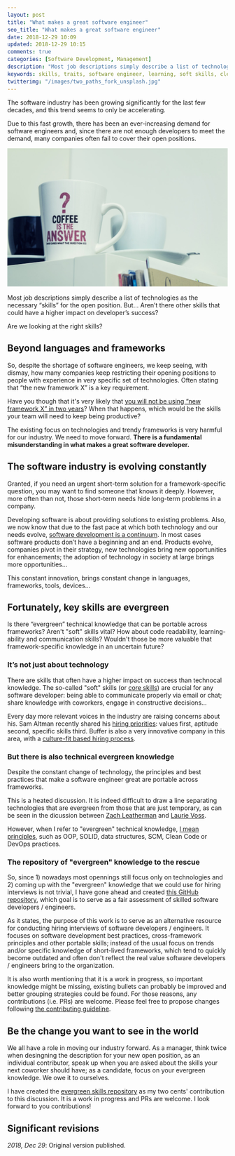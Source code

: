 ```yaml
---
layout: post
title: "What makes a great software engineer"
seo_title: "What makes a great software engineer"
date: 2018-12-29 10:09
updated: 2018-12-29 10:15
comments: true
categories: [Software Development, Management]
description: "Most job descriptions simply describe a list of technologies as the necessary “skills” for the open position. But… Aren’t there other skills that could have a higher impact on developer’s success?"
keywords: skills, traits, software engineer, learning, soft skills, clean code
twitterimg: "/images/two_paths_fork_unsplash.jpg"
---
```

The software industry has been growing significantly for the last few decades, and this trend seems to only be accelerating.

Due to this fast growth, there has been an ever-increasing demand for software engineers and, since there are not enough developers to meet the demand, many companies often fail to cover their open positions.

<img src="/images/question_unsplash.jpg" alt="Picture of a cofee mug with a question mug" />

Most job descriptions simply describe a list of technologies as the necessary “skills” for the open position. But… Aren’t there other skills that could have a higher impact on developer’s success? 

Are we looking at the right skills?

<!-- More -->

## Beyond languages and frameworks

So, despite the shortage of software engineers, we keep seeing, with dismay, how many companies keep restricting their opening positions to people with experience in very specific set of technologies. Often stating that “the new framework X” is a key requirement.

Have you though that it's very likely that [you will not be using “new framework X” in two years](https://sizovs.net/2018/12/17/stop-learning-frameworks/)? When that happens, which would be the skills your team will need to keep being productive?

The existing focus on technologies and trendy frameworks is very harmful for our industry. We need to move forward. **There is a fundamental misunderstanding in what makes a great software developer.**

## The software industry is evolving constantly

Granted, if you need an urgent short-term solution for a framework-specific question, you may want to find someone that knows it deeply. However, more often than not, those short-term needs hide long-term problems in a company.

Developing software is about providing solutions to existing problems. Also, we now know that due to the fast pace at which both technology and our needs evolve, [software development is a continuum](https://www.romenrg.com/blog/2015/09/28/why-asking-developers-for-time-estimates-in-software-projects-is-a-terrible-idea-and-how-to-bypass-it-with-scrum/). In most cases software products don’t have a beginning and an end. Products evolve, companies pivot in their strategy, new technologies bring new opportunities for enhancements; the adoption of technology in society at large brings more opportunities…

This constant innovation, brings constant change in languages, frameworks, tools, devices…

## Fortunately, key skills are evergreen

Is there “evergreen” technical knowledge that can be portable across frameworks? Aren't "soft" skills vital? How about code readability, learning-ability and communication skills? Wouldn't those be more valuable that framework-specific knowledge in an uncertain future?

### It’s not just about technology

There are skills that often have a higher impact on success than technocal knowledge. The so-called "soft" skills (or [core skills](https://github.com/romenrg/evergreen-skills-developers#core-skills-aka-soft-skills)) are crucial for any software developer: being able to communicate properly via email or chat; share knowledge with coworkers, engage in constructive decisions...

Every day more relevant voices in the industry are raising concerns about his. Sam Altman recently shared his [hiring priorities](https://twitter.com/sama/status/981690839280771073?lang=en): values first, aptitude second, specific skills third. Buffer is also a very innovative company in this area, with a [culture-fit based hiring process](https://open.buffer.com/hiring-process/).

### But there is also technical evergreen knowledge 

Despite the constant change of technology, the principles and best practices that make a software engineer great are portable across frameworks.

This is a heated discussion. It is indeed difficult to draw a line separating technologies that are evergreen from those that are just temporary, as can be seen in the dicussion between [Zach Leatherman](https://twitter.com/zachleat/status/1074776108422307840) and [Laurie Voss](https://twitter.com/seldo/status/1075027798333493249).

However, when I refer to "evergreen" technical knowledge, [I mean principles](https://github.com/romenrg/evergreen-skills-developers#general-technical-knowledge), such as OOP, SOLID, data structures, SCM, Clean Code or DevOps practices.

### The repository of "evergreen" knowledge to the rescue

So, since 1) nowadays most opennings still focus only on technologies and 2) coming up with the "evergreen" knowledge that we could use for hiring interviews is not trivial, I have gone ahead and created [this GitHub repository](https://github.com/romenrg/evergreen-skills-developers), which goal is to serve as a fair assessment of skilled software developers / engineers.

As it states, the purpose of this work is to serve as an alternative resource for conducting hiring interviews of software developers / engineers. It focuses on software development best practices, cross-framework principles and other portable skills; instead of the usual focus on trends and/or specific knowledge of short-lived frameworks, which tend to quickly become outdated and often don't reflect the real value software developers / engineers bring to the organization.

It is also worth mentioning that it is a work in progress, so important knowledge might be missing, existing bullets can probably be improved and better grouping strategies could be found. For those reasons, any contributions (i.e. PRs) are welcome. Please feel free to propose changes following [the contributing guideline](CONTRIBUTING.md).

## Be the change you want to see in the world

We all have a role in moving our industry forward. As a manager, think twice when desingning the description for your new open position, as an individual contributor, speak up when you are asked about the skills your next coworker should have; as a candidate, focus on your evergreen knowledge. We owe it to ourselves.

I have created the [evergreen skills repository](https://github.com/romenrg/evergreen-skills-developers) as my two cents' contribution to this discussion. It is a work in progress and PRs are welcome. I look forward to you contributions!

<div class="revisions">
  <h2>Significant revisions</h2>
  <p><em>2018, Dec 29</em>: Original version published.</p>
</div>
